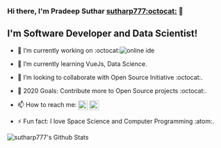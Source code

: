 ### Hi there, I'm Pradeep Suthar [sutharp777:octocat:][website] 👋

## I'm Software Developer and Data Scientist!
- 🔭 I’m currently working on :octocat:![online ide][ide]
- 🌱 I’m currently learning VueJs, Data Science.
- 👯 I’m looking to collaborate with Open Source Initiative :octocat:.
- 🥅 2020 Goals: Contribute more to Open Source projects :octocat:.
- 📫 How to reach me: [<img align="center" alt="sutharp777 | Twitter" width="22px" src="https://cdn.jsdelivr.net/npm/simple-icons@v3/icons/twitter.svg" />][twitter]
                      [<img align="center" alt="sutharp777 | LinkedIn" width="22px" src="https://cdn.jsdelivr.net/npm/simple-icons@v3/icons/linkedin.svg" />][linkedin] 

- ⚡ Fun fact: I love Space Science and Computer Programming :atom:.

<img align="left" alt="sutharp777's Github Stats" src="https://github-readme-stats.vercel.app/api?username=sutharp777&show_icons=true&hide_border=true" />

[ide]:https://github.com/coding-blocks/ide
[website]: https://sutharp777.github.io/my-resume/
[twitter]: https://twitter.com/sutharp777
<!-- [youtube]: https://youtube.com/sutharp777 -->
[instagram]: https://instagram.com/sutharp777
[linkedin]: https://www.linkedin.com/in/pradeep-suthar-73a77516b/
[webdevplaylist]: https://www.youtube.com/playlist?list=PLkwxH9e_vrAJ0WbEsFA9W3I1W-g_BTsbt
[jsplaylist]: https://www.youtube.com/playlist?list=PLkwxH9e_vrALRJKu7wfXby3MKeflhTu6B
[cssplaylist]: https://www.youtube.com/playlist?list=PLkwxH9e_vrALSdvZuEh6gqQdmDoDIoqz4
[reactplaylist]: https://www.youtube.com/playlist?list=PLkwxH9e_vrAK4TdffpxKY3QGyHCpxFcQ0
